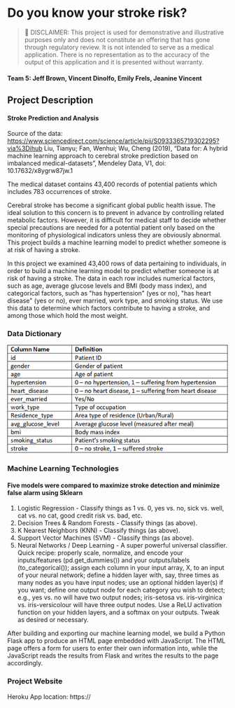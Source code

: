 # Do you know your stroke risk?

> 📌 DISCLAIMER: This project is used for demonstrative and illustrative purposes only and does not constitute an offering that has gone through regulatory review. It is not intended to serve as a medical application. There is no representation as to the accuracy of the output of this application and it is presented without warranty.


#### Team 5: Jeff Brown, Vincent Dinolfo, Emily Frels, Jeanine Vincent

## Project Description

#### Stroke Prediction and Analysis

Source of the data: https://www.sciencedirect.com/science/article/pii/S0933365719302295?via%3Dihub
Liu, Tianyu; Fan, Wenhui; Wu, Cheng (2019), “Data for: A hybrid machine learning approach to cerebral stroke prediction based on imbalanced medical-datasets”, Mendeley Data, V1, doi: 10.17632/x8ygrw87jw.1

The medical dataset contains 43,400 records of potential patients which includes 783 occurrences of stroke. 

Cerebral stroke has become a significant global public health issue. The ideal solution to this concern is to prevent in advance by controlling related metabolic factors. However, it is difficult for medical staff to decide whether special precautions are needed for a potential patient only based on the monitoring of physiological indicators unless they are obviously abnormal. This project builds a machine learning model to predict whether someone is at risk of having a stroke.

In this project we examined 43,400 rows of data pertaining to individuals, in order to build a machine learning model to predict whether someone is at risk of having a stroke. The data in each row includes numerical factors, such as age, average glucose levels and BMI (body mass index), and categorical factors, such as "has hypertension" (yes or no), "has heart disease" (yes or no), ever married, work type, and smoking status. We use this data to determine which factors contribute to having a stroke, and among those which hold the most weight.

### Data Dictionary
![](/static/images/data_dictionary.png)

### Machine Learning Technologies
#### Five models were compared to maximize stroke detection and minimize false alarm using Sklearn
1. Logistic Regression - Classify things as 1 vs. 0, yes vs. no, sick vs. well, cat vs. no cat, good credit risk vs. bad, etc.
2. Decision Trees & Random Forests - Classify things (as above).
3. K Nearest Neighbors (KNN) - Classify things (as above).
4. Support Vector Machines (SVM) - Classify things (as above).
5. Neural Networks / Deep Learning - A super powerful universal classifier. Quick recipe: properly scale, normalize, and encode your inputs/features (pd.get_dummies()) and your outputs/labels (to_categorical()); assign each column in your input array, X, to an input of your neural network; define a hidden layer with, say, three times as many nodes as you have input nodes; use an optional hidden layer(s) if you want; define one output node for each category you wish to detect; e.g., yes vs. no will have two output nodes; iris-setosa vs. iris-virginica vs. iris-versicolour will have three output nodes. Use a ReLU activation function on your hidden layers, and a softmax on your outputs. Tweak as desired or necessary.


After building and exporting our machine learning model, we build a Python Flask app to produce an HTML page embedded with JavaScript. The HTML page offers a form for users to enter their own information into, while the JavaScript reads the results from Flask and writes the results to the page accordingly.

### Project Website
Heroku App location: https://
